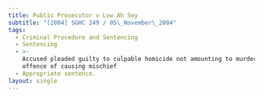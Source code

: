 ```yaml
---
title: Public Prosecutor v Low Ah Soy
subtitle: "[2004] SGHC 249 / 05\_November\_2004"
tags:
  - Criminal Procedure and Sentencing
  - Sentencing
  - >-
    Accused pleaded guilty to culpable homicide not amounting to murder and
    offence of causing mischief
  - Appropriate sentence.
layout: single
---
```


